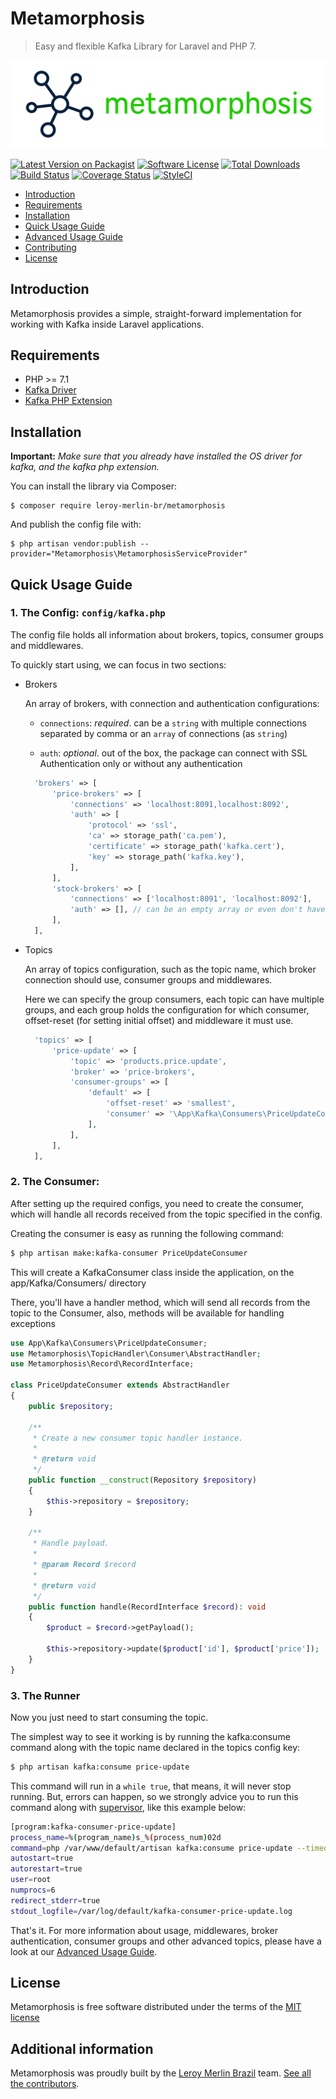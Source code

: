 # Metamorphosis

> Easy and flexible Kafka Library for Laravel and PHP 7.

![Metamorphosis](./docs/logo.png)

[![Latest Version on Packagist](https://img.shields.io/packagist/v/leroy-merlin-br/metamorphosis.svg?style=flat-square)](https://packagist.org/packages/leroy-merlin-br/metamorphosis)
[![Software License](https://img.shields.io/badge/license-MIT-brightgreen.svg?style=flat-square)](LICENSE.md)
[![Total Downloads](https://img.shields.io/packagist/dt/leroy-merlin-br/metamorphosis.svg?style=flat-square)](https://packagist.org/packages/leroy-merlin-br/metamorphosis)
[![Build Status](https://travis-ci.org/leroy-merlin-br/metamorphosis.svg?branch=master)](https://travis-ci.org/leroy-merlin-br/metamorphosis)
[![Coverage Status](https://coveralls.io/repos/github/leroy-merlin-br/metamorphosis/badge.svg?branch=master)](https://coveralls.io/github/leroy-merlin-br/metamorphosis?branch=master)
[![StyleCI](https://styleci.io/repos/143462354/shield?branch=master)](https://styleci.io/repos/143462354)


- [Introduction](#introduction)
- [Requirements](#requirements)
- [Installation](#installation)
- [Quick Usage Guide](#quick-usage-guide)
- [Advanced Usage Guide](docs/advanced.md)
- [Contributing](docs/CONTRIBUTING.md)
- [License](#license)


<a name="introduction"></a>
## Introduction

Metamorphosis provides a simple, straight-forward implementation for working with Kafka inside Laravel applications.

<a name="requirements"></a>
## Requirements

- PHP >= 7.1
- [Kafka Driver](https://github.com/edenhill/librdkafka)
- [Kafka PHP Extension](https://github.com/arnaud-lb/php-rdkafka)

<a name="installation"></a>
## Installation

**Important:** *Make sure that you already have installed the OS driver for kafka, and the kafka php extension.*


You can install the library via Composer:

```
$ composer require leroy-merlin-br/metamorphosis
```

And publish the config file with:

```
$ php artisan vendor:publish --provider="Metamorphosis\MetamorphosisServiceProvider"
```

<a name="quick-usage-guide"></a>
## Quick Usage Guide

### 1. The Config: `config/kafka.php`

The config file holds all information about brokers, topics, consumer groups and middlewares.

To quickly start using, we can focus in two sections:
- Brokers

    An array of brokers, with connection and authentication configurations:

    - `connections`: *required*. can be a `string` with multiple connections separated by comma or an `array` of connections (as `string`)

    - `auth`: *optional*. out of the box, the package can connect with SSL Authentication only or without any authentication

    ```php
      'brokers' => [
          'price-brokers' => [
              'connections' => 'localhost:8091,localhost:8092',
              'auth' => [
                  'protocol' => 'ssl',
                  'ca' => storage_path('ca.pem'),
                  'certificate' => storage_path('kafka.cert'),
                  'key' => storage_path('kafka.key'),
              ],
          ],
          'stock-brokers' => [
              'connections' => ['localhost:8091', 'localhost:8092'],
              'auth' => [], // can be an empty array or even don't have this key in the broker config
          ],
      ],
    ```

- Topics

    An array of topics configuration, such as the topic name, which broker connection should use, consumer groups and middlewares.

    Here we can specify the group consumers, each topic can have multiple groups, 
    and each group holds the configuration for which consumer, offset-reset (for setting initial offset) and middleware it must use.

    ```php
      'topics' => [
          'price-update' => [
              'topic' => 'products.price.update',
              'broker' => 'price-brokers',
              'consumer-groups' => [
                  'default' => [
                      'offset-reset' => 'smallest',
                      'consumer' => '\App\Kafka\Consumers\PriceUpdateConsumer',
                  ],
              ],
          ],
      ],
    ```

### 2. The Consumer:
    
After setting up the required configs, you need to create the consumer, which will handle all records received
from the topic specified in the config.

Creating the consumer is easy as running the following command: 
```bash
$ php artisan make:kafka-consumer PriceUpdateConsumer
```
This will create a KafkaConsumer class inside the application, on the app/Kafka/Consumers/ directory

There, you'll have a handler method, which will send all records from the topic to the Consumer,
also, methods will be available for handling exceptions

```php
use App\Kafka\Consumers\PriceUpdateConsumer;
use Metamorphosis\TopicHandler\Consumer\AbstractHandler;
use Metamorphosis\Record\RecordInterface;

class PriceUpdateConsumer extends AbstractHandler
{
    public $repository;

    /**
     * Create a new consumer topic handler instance.
     *
     * @return void
     */
    public function __construct(Repository $repository)
    {
        $this->repository = $repository;
    }

    /**
     * Handle payload.
     *
     * @param Record $record
     *
     * @return void
     */
    public function handle(RecordInterface $record): void
    {
        $product = $record->getPayload();

        $this->repository->update($product['id'], $product['price']);
    }
}
```


### 3. The Runner

Now you just need to start consuming the topic.

The simplest way to see it working is by running the kafka:consume command along with the topic name
declared in the topics config key:

```bash
$ php artisan kafka:consume price-update
```

This command will run in a `while true`, that means, it will never stop running.
But, errors can happen, so we strongly advice you to run this command along with [supervisor](http://supervisord.org/running.html),
like this example below:
```bash
[program:kafka-consumer-price-update]
process_name=%(program_name)s_%(process_num)02d
command=php /var/www/default/artisan kafka:consume price-update --timeout=-1
autostart=true
autorestart=true
user=root
numprocs=6
redirect_stderr=true
stdout_logfile=/var/log/default/kafka-consumer-price-update.log
```

That's it. For more information about usage, middlewares, broker authentication, consumer groups and other advanced topics, please have a look at our [Advanced Usage Guide](docs/advanced.md).

<a name="license"></a>
## License

Metamorphosis is free software distributed under the terms of the [MIT license](http://opensource.org/licenses/MIT)

<a name="additional_information"></a>
## Additional information

Metamorphosis was proudly built by the [Leroy Merlin Brazil](https://github.com/leroy-merlin-br) team. [See all the contributors](https://github.com/leroy-merlin-br/metamorphosis/graphs/contributors).

